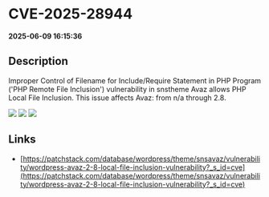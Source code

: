 # CVE-2025-28944

**2025-06-09 16:15:36**

## Description
Improper Control of Filename for Include/Require Statement in PHP Program ('PHP Remote File Inclusion') vulnerability in snstheme Avaz allows PHP Local File Inclusion. This issue affects Avaz: from n/a through 2.8.

![](https://img.shields.io/static/v1?label=Score&message=8.1&color=red)
![](https://img.shields.io/static/v1?label=Severity&message=HIGH&color=red)
![](https://img.shields.io/static/v1?label=CWE&message=RFI&color=green)

## Links
- [https://patchstack.com/database/wordpress/theme/snsavaz/vulnerability/wordpress-avaz-2-8-local-file-inclusion-vulnerability?_s_id=cve](https://patchstack.com/database/wordpress/theme/snsavaz/vulnerability/wordpress-avaz-2-8-local-file-inclusion-vulnerability?_s_id=cve)
